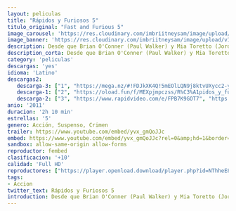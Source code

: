 ```yaml
---
layout: peliculas
title: "Rápidos y Furiosos 5"
titulo_original: "Fast and Furious 5"
image_carousel: 'https://res.cloudinary.com/imbriitneysam/image/upload/v1544054703/rapido5-poster-min.jpg'
image_banner: 'https://res.cloudinary.com/imbriitneysam/image/upload/v1544054703/rapido5-banner-min.jpg'
description: Desde que Brian O'Conner (Paul Walker) y Mia Toretto (Jordana Brewster) sacaron a Dom Toretto (Vin Diesel) de la cárcel, se han visto obligados a huir y cruzar muchas fronteras para evitar a la policía. Atrapados en Río de Janeiro, una vez más tienen que darse a la fuga; pero los tres se dan cuenta de que la única forma de poner fin a su huida permanente es enfrentarse de una vez por todas al empresario corrupto que quiere verlos muertos. Pero no es éste el único que les sigue la pista.
description_corta: Desde que Brian O'Conner (Paul Walker) y Mia Toretto (Jordana Brewster) sacaron a Dom Toretto (Vin Diesel) de la cárcel, se han visto obligados a huir y cruzar muchas fronteras para evitar a la policía. Atrapados en Río de Janeiro, una vez..
category: 'peliculas'
descargas: 'yes'
idioma: 'Latino'
descargas2:
   descarga-3: ["1", "https://mega.nz/#!FDJkXK4Q!5mEOlLQN9j8ktvUXycc2-yskqIHcr_2a3Ajk4QOEMuI", "https://www.google.com/s2/favicons?domain=mega.nz","Mega","https://res.cloudinary.com/imbriitneysam/image/upload/v1541473684/mexico.png", "Latino", "Full HD"]
   descarga-1: ["2", "https://oload.fun/f/MEXpjmpczss/R%C3%A1pidos_y_furiosos_4_.MP4.mp4", "https://www.google.com/s2/favicons?domain=openload.co","OpenLoad","https://res.cloudinary.com/imbriitneysam/image/upload/v1541473684/mexico.png", "Latino", "Full HD"]
   descarga-2: ["3", "https://www.rapidvideo.com/e/FPB7K9GOT7", "https://www.google.com/s2/favicons?domain=www.rapidvideo.com","RapidVideo","https://res.cloudinary.com/imbriitneysam/image/upload/v1541473684/mexico.png", "Latino", "Full HD"]
anio: '2011'
duracion: '2h 10 min'
estrellas: '5'
genero: Acción, Suspenso, Crimen
trailer: https://www.youtube.com/embed/yvx_gmQoJJc
embed: https://www.youtube.com/embed/yvx_gmQoJJc?rel=0&amp;hd=1&border=0&wmode=opaque&enablejsapi=1&modestbranding=1&controls=1&showinfo=1
sandbox: allow-same-origin allow-forms
reproductor: fembed
clasificacion: '+10'
calidad: 'Full HD'
reproductores: ["https://player.openload.download/player.php?id=NThheE8vVlFPWUVQaGo2Y0JxclF0dFdUNzJkalVoMFZ6RWpjL1NSVitudDlJd3dUclRTU21zbUdTMHJUQ1J6bXc1dXRkYjVuMlJsTVFxelR1RkpLTXc9PQ","https://api.cuevana3.io/olpremium/gd.php?file=ek5lbm9xYWNrS0xNejZabVlkSFIyTkxQb3BPWDB0UFkwY3lvbjJIRjBPQ1QwNStUck1mVG9kVExvM0djeHA3VnFybXRscUdvMWRXNHRZbU1lYXVUeDg2cGpKVmp4cXpBejYxcGsyYThxTmk0cEdlRmU3U3UxTHE5ZlgrR203dkl1ZGQ4aUo3YXR0YTVuSUo5Wkx5UnlMclBwSmFJMXBIWTBzZU5pS3liMGNHbjE1K1hlcnlrMkxteG9JV2RzTlRCbHJob2w2SEcyOHlXdEdPV2VhVFUxNnpHYklLRWlNbmYxOG1ZYjZ6SDFBPT0","https://www.zembed.to/public/dist/asteroid.html?id=7ba97f1f3836f636284ee5bd72db9f3b&title=Fast%20Five","https://api.cuevana3.io/rr/gd.php?h=ek5lbm9xYWNrS0xJMVp5b21KREk0dFBLbjVkaHhkRGdrOG1jbnBpUnhhS1YycGhmaWFxcjZiR2JnNEJxdExUdHI4U0ZsWVBIejk3T3pueUNmTWFvNU5HU3FadVkyUT094"]
tags:
- Accion
twitter_text: Rápidos y Furiosos 5
introduction: Desde que Brian O'Conner (Paul Walker) y Mia Toretto (Jordana Brewster) sacaron a Dom Toretto (Vin Diesel) de la cárcel, se han visto obligados a huir y cruzar muchas fronteras para evitar a la policía. Atrapados en Río de Janeiro, una vez..
---
```












